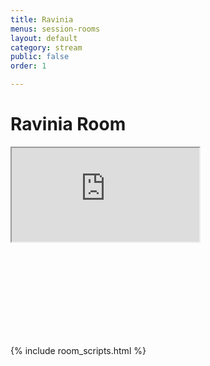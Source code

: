 ```yaml
---
title: Ravinia
menus: session-rooms
layout: default
category: stream
public: false
order: 1

---
```

# Ravinia Room

<iframe
  src="https://player.twitch.tv/?channel=capricon2021a&parent=virtual.capricon.org"
  allowfullscreen="true"
  class="convention-video"
></iframe>

<iframe frameborder="0" class="convention-chat">
</iframe>

<script src="https://unpkg.com/dayjs@1.8.21/dayjs.min.js"></script>
<script>
  const even = "788596276790165565";
  const odd = "798699647363317780";
</script>
{% include room_scripts.html %}